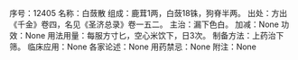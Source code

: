 序号：12405
名称：白蔹散
组成：鹿茸1两，白蔹18铢，狗脊半两。
出处：方出《千金》卷四，名见《圣济总录》卷一五二。
主治：漏下色白。
加减：None
功效：None
用法用量：每服方寸匕，空心米饮下，日3次。
制备方法：上药治下筛。
临床应用：None
各家论述：None
用药禁忌：None
附注：None

